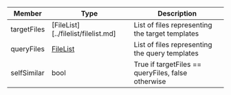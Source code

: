 Member | Type | Description
--- | --- | ---
<a class="table-anchor" id=targetfiles></a>targetFiles | [FileList][../filelist/filelist.md] | List of files representing the target templates
<a class="table-anchor" id=queryfiles></a>queryFiles | [FileList](../filelist/filelist.md) | List of files representing the query templates
<a class="table-anchor" id=selfsimilar></a>selfSimilar | bool | True if targetFiles == queryFiles, false otherwise
